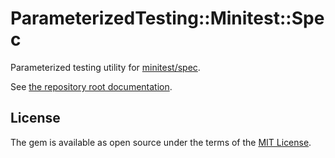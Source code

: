 # ParameterizedTesting::Minitest::Spec

Parameterized testing utility for [minitest/spec](https://github.com/minitest/minitest).

See [the repository root documentation](https://github.com/yubrot/ruby_parameterized_testing).

## License

The gem is available as open source under the terms of the [MIT License](https://opensource.org/licenses/MIT).

